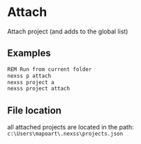 # Attach

Attach project (and adds to the global list)

## Examples

```sh
REM Run from current folder
nexss p attach
nexss project a
nexss project attach
```

## File location

all attached projects are located in the path:
`c:\Users\mapoart\.nexss\projects.json`
